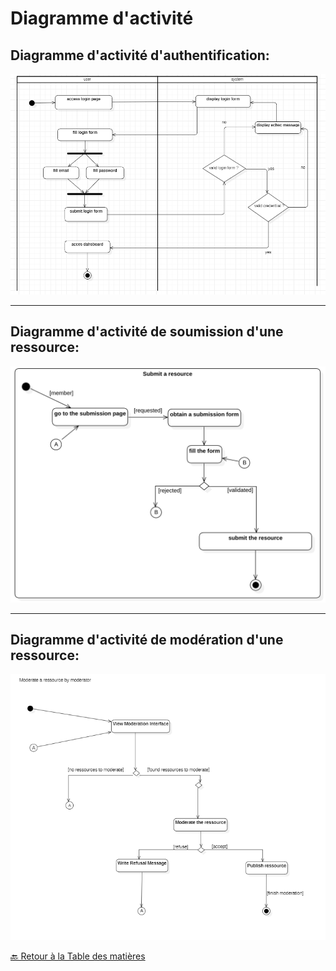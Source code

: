 # Diagramme d'activité

## Diagramme d'activité d'authentification: 

<img src="../../Assets/Images/DA-login.png" alt="diagramme d'activité de l'authentification">

--- 

## Diagramme d'activité de soumission d'une ressource: 

<img src="../../Assets/Images/DA-submit-ressource.png" alt="diagramme d'activité de la soumission d'une ressource">

--- 

## Diagramme d'activité de modération d'une ressource: 

<img src="../../Assets/Images/DA-moderate-ressource.png" alt="diagramme d'activité de la modération d'une ressource">


[🔙 Retour à la Table des matières](../README.md)
